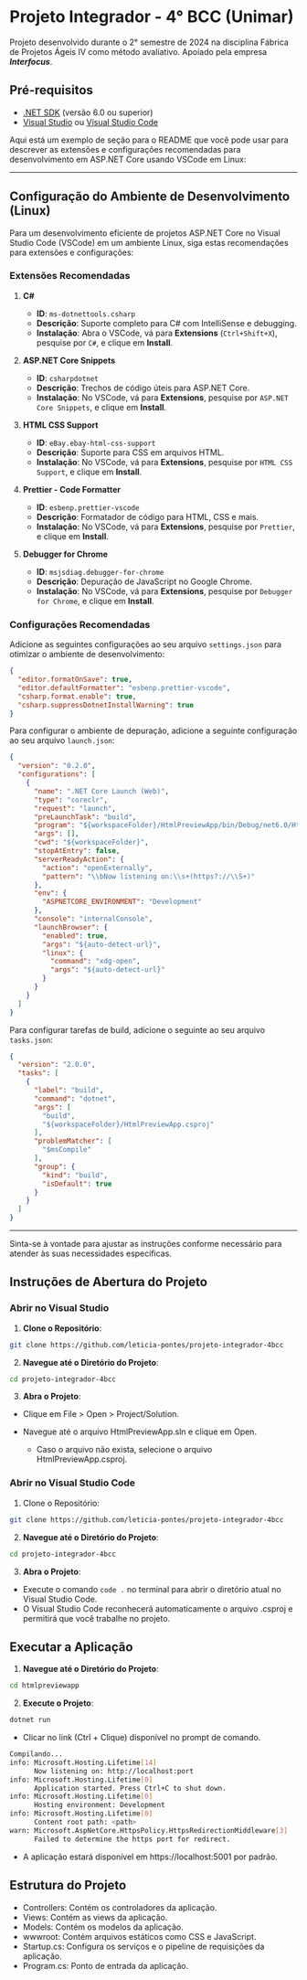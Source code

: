 # Projeto Integrador - 4° BCC (Unimar)

Projeto desenvolvido durante o 2° semestre de 2024 na disciplina Fábrica de Projetos Ágeis IV como método avaliativo. Apoiado pela empresa ***Interfocus***.

## Pré-requisitos

- [.NET SDK](https://dotnet.microsoft.com/download) (versão 6.0 ou superior)
- [Visual Studio](https://visualstudio.microsoft.com/downloads/) ou [Visual Studio Code](https://code.visualstudio.com/)

Aqui está um exemplo de seção para o README que você pode usar para descrever as extensões e configurações recomendadas para desenvolvimento em ASP.NET Core usando VSCode em Linux:

---

## Configuração do Ambiente de Desenvolvimento (Linux)

Para um desenvolvimento eficiente de projetos ASP.NET Core no Visual Studio Code (VSCode) em um ambiente Linux, siga estas recomendações para extensões e configurações:

### Extensões Recomendadas

1. **C#**
   - **ID**: `ms-dotnettools.csharp`
   - **Descrição**: Suporte completo para C# com IntelliSense e debugging.
   - **Instalação**: Abra o VSCode, vá para **Extensions** (`Ctrl+Shift+X`), pesquise por `C#`, e clique em **Install**.

2. **ASP.NET Core Snippets**
   - **ID**: `csharpdotnet`
   - **Descrição**: Trechos de código úteis para ASP.NET Core.
   - **Instalação**: No VSCode, vá para **Extensions**, pesquise por `ASP.NET Core Snippets`, e clique em **Install**.

3. **HTML CSS Support**
   - **ID**: `eBay.ebay-html-css-support`
   - **Descrição**: Suporte para CSS em arquivos HTML.
   - **Instalação**: No VSCode, vá para **Extensions**, pesquise por `HTML CSS Support`, e clique em **Install**.

4. **Prettier - Code Formatter**
   - **ID**: `esbenp.prettier-vscode`
   - **Descrição**: Formatador de código para HTML, CSS e mais.
   - **Instalação**: No VSCode, vá para **Extensions**, pesquise por `Prettier`, e clique em **Install**.

5. **Debugger for Chrome**
   - **ID**: `msjsdiag.debugger-for-chrome`
   - **Descrição**: Depuração de JavaScript no Google Chrome.
   - **Instalação**: No VSCode, vá para **Extensions**, pesquise por `Debugger for Chrome`, e clique em **Install**.

### Configurações Recomendadas

Adicione as seguintes configurações ao seu arquivo `settings.json` para otimizar o ambiente de desenvolvimento:

```json
{
  "editor.formatOnSave": true,
  "editor.defaultFormatter": "esbenp.prettier-vscode",
  "csharp.format.enable": true,
  "csharp.suppressDotnetInstallWarning": true
}
```

Para configurar o ambiente de depuração, adicione a seguinte configuração ao seu arquivo `launch.json`:

```json
{
  "version": "0.2.0",
  "configurations": [
    {
      "name": ".NET Core Launch (Web)",
      "type": "coreclr",
      "request": "launch",
      "preLaunchTask": "build",
      "program": "${workspaceFolder}/HtmlPreviewApp/bin/Debug/net6.0/HtmlPreviewApp.dll",
      "args": [],
      "cwd": "${workspaceFolder}",
      "stopAtEntry": false,
      "serverReadyAction": {
        "action": "openExternally",
        "pattern": "\\bNow listening on:\\s+(https?://\\S+)"
      },
      "env": {
        "ASPNETCORE_ENVIRONMENT": "Development"
      },
      "console": "internalConsole",
      "launchBrowser": {
        "enabled": true,
        "args": "${auto-detect-url}",
        "linux": {
          "command": "xdg-open",
          "args": "${auto-detect-url}"
        }
      }
    }
  ]
}
```

Para configurar tarefas de build, adicione o seguinte ao seu arquivo `tasks.json`:

```json
{
  "version": "2.0.0",
  "tasks": [
    {
      "label": "build",
      "command": "dotnet",
      "args": [
        "build",
        "${workspaceFolder}/HtmlPreviewApp.csproj"
      ],
      "problemMatcher": [
        "$msCompile"
      ],
      "group": {
        "kind": "build",
        "isDefault": true
      }
    }
  ]
}
```

---

Sinta-se à vontade para ajustar as instruções conforme necessário para atender às suas necessidades específicas.

## Instruções de Abertura do Projeto

### Abrir no Visual Studio

1. **Clone o Repositório**:

```bash
git clone https://github.com/leticia-pontes/projeto-integrador-4bcc
```

2. **Navegue até o Diretório do Projeto**:

```bash
cd projeto-integrador-4bcc
```

3. **Abra o Projeto**:
- Clique em File > Open > Project/Solution.
- Navegue até o arquivo HtmlPreviewApp.sln e clique em Open.

    - Caso o arquivo não exista, selecione o arquivo HtmlPreviewApp.csproj. 

### Abrir no Visual Studio Code

1. Clone o Repositório:

```bash
git clone https://github.com/leticia-pontes/projeto-integrador-4bcc
```

2. **Navegue até o Diretório do Projeto**:

```bash
cd projeto-integrador-4bcc
```

3. **Abra o Projeto**:
- Execute o comando `code .` no terminal para abrir o diretório atual no Visual Studio Code.
- O Visual Studio Code reconhecerá automaticamente o arquivo .csproj e permitirá que você trabalhe no projeto.

## Executar a Aplicação

1. **Navegue até o Diretório do Projeto**:

```bash
cd htmlpreviewapp
```

2. **Execute o Projeto**:

```bash
dotnet run
```
- Clicar no link (Ctrl + Clique) disponível no prompt de comando.
```bash
Compilando...
info: Microsoft.Hosting.Lifetime[14]
      Now listening on: http://localhost:port
info: Microsoft.Hosting.Lifetime[0]
      Application started. Press Ctrl+C to shut down.
info: Microsoft.Hosting.Lifetime[0]
      Hosting environment: Development
info: Microsoft.Hosting.Lifetime[0]
      Content root path: <path>
warn: Microsoft.AspNetCore.HttpsPolicy.HttpsRedirectionMiddleware[3]
      Failed to determine the https port for redirect.
```
- A aplicação estará disponível em https://localhost:5001 por padrão.

## Estrutura do Projeto

- Controllers: Contém os controladores da aplicação.
- Views: Contém as views da aplicação.
- Models: Contém os modelos da aplicação.
- wwwroot: Contém arquivos estáticos como CSS e JavaScript.
- Startup.cs: Configura os serviços e o pipeline de requisições da aplicação.
- Program.cs: Ponto de entrada da aplicação.